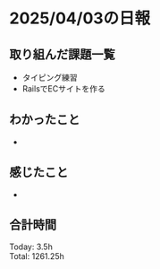 # 2025/04/03の日報
## 取り組んだ課題一覧
* タイピング練習
*  RailsでECサイトを作る
## わかったこと
* 
## 感じたこと
* 
##  合計時間 
Today: 3.5h<br>
Total: 1261.25h
